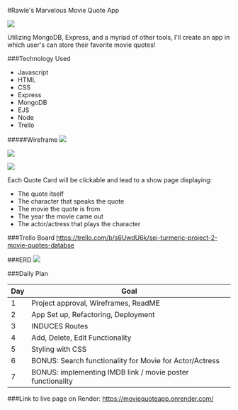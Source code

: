 #Rawle's Marvelous Movie Quote App

![](https://media.tenor.com/0o8TAJDGJcMAAAAC/midnight-cowboy-dustin-hoffman.gif)

Utilizing MongoDB, Express, and a myriad of other tools, I'll create an app in which user's can store their favorite movie quotes!

###Technology Used
- Javascript
- HTML
- CSS
- Express
- MongoDB
- EJS
- Node
- Trello

#####Wireframe
![](https://i.imgur.com/bicmWPZ.png)


![](https://i.imgur.com/5zQecsZ.png)

![](https://s3.amazonaws.com/assets.mockflow.com/app/wireframepro/company/C306cfd3655964b299ea33caa144215eb/projects/MftkpQMtEh/pages/e14c4abd54f242c69b7a16fa26b0a73f/image/e14c4abd54f242c69b7a16fa26b0a73f.png?1670371752164)

Each Quote Card will be clickable and lead to a show page displaying:
- The quote itself
- The character that speaks the quote
- The movie the quote is from
- The year the movie came out
- The actor/actress that plays the character


###Trello Board
https://trello.com/b/s6UwdU6k/sei-turmeric-project-2-movie-quotes-databse

###ERD
![](https://i.imgur.com/I6mdEiy.png)


###Daily Plan

| Day | Goal |
|-----|------|
| 1 | Project approval, Wireframes, ReadME|
|2  | App Set up, Refactoring, Deployment|
|3| INDUCES Routes|
|4|Add, Delete, Edit Functionality|
|5| Styling with CSS
|6|BONUS: Search functionality for Movie for Actor/Actress
|7|BONUS: implementing IMDB link / movie poster functionality


###Link to live page on Render:
https://moviequoteapp.onrender.com/
